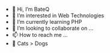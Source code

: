 - 👋 Hi, I’m BateQ
- 👀 I’m interested in Web Technologies
- 🌱 I’m currently learning PHP
- 💞️ I’m looking to collaborate on ...
- 📫 How to reach me ...
- 🥺 Cats > Dogs

<!---
BateQPL/BateQPL is a ✨ special ✨ repository because its `README.md` (this file) appears on your GitHub profile.
You can click the Preview link to take a look at your changes.
--->
